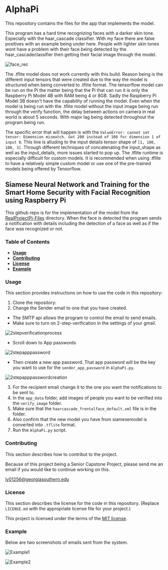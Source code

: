# AlphaPi
This repository contains the files for the app that implements the model.

This program has a hard time recognizing faces with a darker skin tone. Especially with the haar_cascade classifier. With my face there are false positives with an example being under here.
People with lighter skin tones wont have a problem with their face being detected by the haar_cascadeclassifier then getting their facial image through the model. 


![face_rec](https://user-images.githubusercontent.com/61609037/234671703-d95a4b6a-37a1-481f-ba3e-8d69b3a64120.jpg)


The .tflite model does not work currently with this build. Reason being is the different input tensors that were created due to the way the model is structured when being converted to .tflite format. The tensorflow model can be run on the Pi the matter being that the Pi that can run it is only the Raspberry Pi Model 4B with RAM being 4 or 8GB. 
Sadly the Raspberry Pi Model 3B doesn't have the capability of running the model. Even when the model is being run with the .tflite model without the input image being run through the verify function, the delay between actions on camera in real world is about 5 seconds. With major lag being detected throughout the program being run.

The specific error that will happen is with the `ValueError: cannot set tensor: Dimension mismatch. Got 200 instead of 100 for dimension 1 of input 0`. This line is alluding to the input details tensor shape of `[1, 100, 100, 3]`. Through different techniques of concatenating the input_shape as well as the input_details, more issues started to pop up. The .tflite runtime is especially difficult for custom models. It is recommended when using .tflite to have a relatively simple custom model or use one of the pre-trained models being offered by Tensorflow.

## Siamese Neural Network and Training for the Smart Home Security with Facial Recognition using Raspberry Pi

This github repo is for the implementation of the model from the [RealProjectPi-Files](https://github.com/yuricaptin/RealProjectPi-Files) directory.
When the face is detected the program sends a notification with details including the detection of a face as well as if the face was recognized or not.

### Table of Contents 

  - [**Usage**](#usage)
  - [**Contributing**](#contributing)
  - [**License**](#license)
  - [**Example**](#example)

### Usage

This section provides instructions on how to use the code in this repository:

1. Clone the repository:
2. Change the Sender email to one that you have created.
  - The SMTP api allows the program to control the email to send emails.
  - Make sure to turn on 2-step-verification in the settings of your gmail.
  
  ![2stepverificationprocess](https://user-images.githubusercontent.com/61609037/234039161-e8f76f87-9603-4546-8690-43a5c05c23a8.png)

  - Scroll down to App passwords
  
  ![2stepapppassword](https://user-images.githubusercontent.com/61609037/234039361-d554c243-1bbb-43cd-8323-9ea0efe53c22.PNG)
  
  - Then create a new app password. That app password will be the key you want to use for the `sender_app_password` in `AlphaPi.py`.
  
  ![2stepapppasswordcreation](https://user-images.githubusercontent.com/61609037/234039754-bb207225-dc3d-4f67-b2a6-0b4fb3d49c6d.PNG)

3. For the recipient email change it to the one you want the notifications to be sent to.
4. In the `app_data` folder, add images of people you want to be verified into the `verify_image` folder.
5. Make sure that the `haarcascade_frontalface_default.xml` file is in the folder.
6. Also confirm that the new model you have from siamesemodel is converted into `.tflite` format.
7. Run the `AlphaPi.py` script.

### Contributing

This section describes how to contribut to the project. 

Because of this project being a Senior Capstone Project, please send me an email if you would like to continue working on this.

ly01256@georgiasouthern.edu


### License

This section describes the license for the code in this repository. (Replace `LICENSE.md` with the appropriate license file for your project.)

This project is licensed under the terms of the [MIT license](LICENSE.md).


### Example

Below are two screenshots of emails sent from the system.


![Example1](https://user-images.githubusercontent.com/61609037/234041607-2e32cd15-ee30-4c95-ad5b-b6fed3638fa6.PNG)


![Example2](https://user-images.githubusercontent.com/61609037/234041641-fda87e18-06d7-4655-8c28-ea6700c4c387.PNG)
